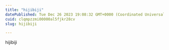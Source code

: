 ```yaml
---
title: "hijibiji"
datePublished: Tue Dec 26 2023 19:08:32 GMT+0000 (Coordinated Universal Time)
cuid: clqmpzzmi00000al5fjkr28cv
slug: hijibiji

---
```


hijibiji